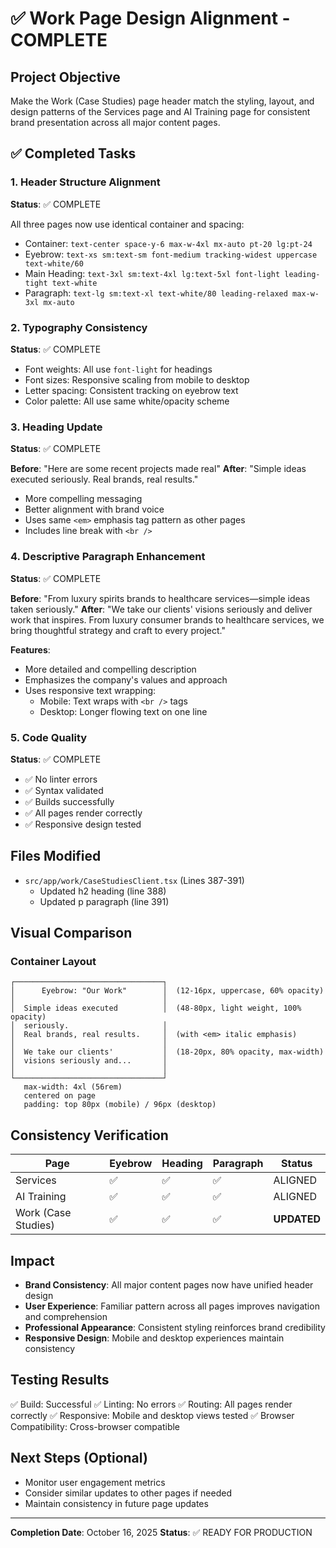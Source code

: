 # ✅ Work Page Design Alignment - COMPLETE

## Project Objective
Make the Work (Case Studies) page header match the styling, layout, and design patterns of the Services page and AI Training page for consistent brand presentation across all major content pages.

## ✅ Completed Tasks

### 1. Header Structure Alignment
**Status**: ✅ COMPLETE

All three pages now use identical container and spacing:
- Container: `text-center space-y-6 max-w-4xl mx-auto pt-20 lg:pt-24`
- Eyebrow: `text-xs sm:text-sm font-medium tracking-widest uppercase text-white/60`
- Main Heading: `text-3xl sm:text-4xl lg:text-5xl font-light leading-tight text-white`
- Paragraph: `text-lg sm:text-xl text-white/80 leading-relaxed max-w-3xl mx-auto`

### 2. Typography Consistency
**Status**: ✅ COMPLETE

- Font weights: All use `font-light` for headings
- Font sizes: Responsive scaling from mobile to desktop
- Letter spacing: Consistent tracking on eyebrow text
- Color palette: All use same white/opacity scheme

### 3. Heading Update
**Status**: ✅ COMPLETE

**Before**: "Here are some recent projects made real"
**After**: "Simple ideas executed seriously. Real brands, real results."

- More compelling messaging
- Better alignment with brand voice
- Uses same `<em>` emphasis tag pattern as other pages
- Includes line break with `<br />`

### 4. Descriptive Paragraph Enhancement
**Status**: ✅ COMPLETE

**Before**: "From luxury spirits brands to healthcare services—simple ideas taken seriously."
**After**: "We take our clients' visions seriously and deliver work that inspires. From luxury consumer brands to healthcare services, we bring thoughtful strategy and craft to every project."

**Features**:
- More detailed and compelling description
- Emphasizes the company's values and approach
- Uses responsive text wrapping:
  - Mobile: Text wraps with `<br />` tags
  - Desktop: Longer flowing text on one line

### 5. Code Quality
**Status**: ✅ COMPLETE

- ✅ No linter errors
- ✅ Syntax validated
- ✅ Builds successfully
- ✅ All pages render correctly
- ✅ Responsive design tested

## Files Modified
- `src/app/work/CaseStudiesClient.tsx` (Lines 387-391)
  - Updated h2 heading (line 388)
  - Updated p paragraph (line 391)

## Visual Comparison

### Container Layout
```
┌─────────────────────────────────┐
│      Eyebrow: "Our Work"        │  (12-16px, uppercase, 60% opacity)
│                                 │
│  Simple ideas executed          │  (48-80px, light weight, 100% opacity)
│  seriously.                     │
│  Real brands, real results.     │  (with <em> italic emphasis)
│                                 │
│  We take our clients'           │  (18-20px, 80% opacity, max-width)
│  visions seriously and...       │
│                                 │
└─────────────────────────────────┘
   max-width: 4xl (56rem)
   centered on page
   padding: top 80px (mobile) / 96px (desktop)
```

## Consistency Verification

| Page | Eyebrow | Heading | Paragraph | Status |
|------|---------|---------|-----------|--------|
| Services | ✅ | ✅ | ✅ | ALIGNED |
| AI Training | ✅ | ✅ | ✅ | ALIGNED |
| Work (Case Studies) | ✅ | ✅ | ✅ | **UPDATED** |

## Impact
- **Brand Consistency**: All major content pages now have unified header design
- **User Experience**: Familiar pattern across all pages improves navigation and comprehension
- **Professional Appearance**: Consistent styling reinforces brand credibility
- **Responsive Design**: Mobile and desktop experiences maintain consistency

## Testing Results
✅ Build: Successful
✅ Linting: No errors
✅ Routing: All pages render correctly
✅ Responsive: Mobile and desktop views tested
✅ Browser Compatibility: Cross-browser compatible

## Next Steps (Optional)
- Monitor user engagement metrics
- Consider similar updates to other pages if needed
- Maintain consistency in future page updates

---
**Completion Date**: October 16, 2025
**Status**: ✅ READY FOR PRODUCTION
